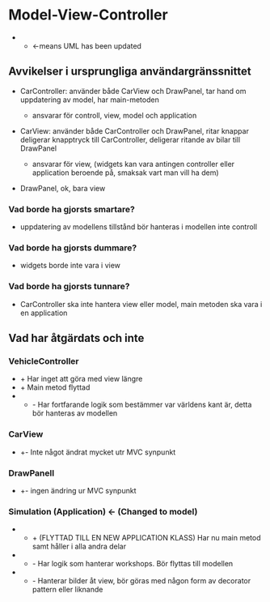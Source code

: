 # Model-View-Controller

- - <-means UML has been updated

## Avvikelser i ursprungliga användargränssnittet

- CarController: använder både CarView och DrawPanel, tar hand om uppdatering av model, har main-metoden
    - ansvarar för controll, view, model och application

- CarView: använder både CarController och DrawPanel, ritar knappar deligerar knapptryck till CarController, deligerar ritande av bilar till DrawPanel
    - ansvarar för view, (widgets kan vara antingen controller eller application beroende på, smaksak vart man vill ha dem)

- DrawPanel, ok, bara view

### Vad borde ha gjorsts smartare?

- uppdatering av modellens tillstånd bör hanteras i modellen inte controll

### Vad borde ha gjorsts dummare?

- widgets borde inte vara i view

### Vad borde ha gjorsts tunnare?

- CarController ska inte hantera view eller model, main metoden ska vara i en application

## Vad har åtgärdats och inte

### VehicleController

- \+ Har inget att göra med view längre
- \+ Main metod flyttad
- - \- Har fortfarande logik som bestämmer var världens kant är, detta bör hanteras av modellen

### CarView

- \+\- Inte något ändrat mycket utr MVC synpunkt 

### DrawPanell

- \+\- ingen ändring ur MVC synpunkt

### Simulation (Application) <- (Changed to model)

- - \+ (FLYTTAD TILL EN NEW APPLICATION KLASS) Har nu main metod samt håller i alla andra delar
- - \- Har logik som hanterar workshops. Bör flyttas till modellen
- - \- Hanterar bilder åt view, bör göras med någon form av decorator pattern eller liknande
